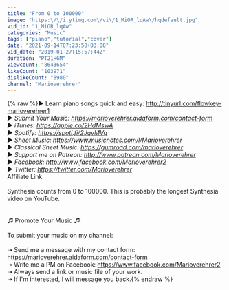 ```yaml
---
title: "From 0 to 100000"
image: "https:\/\/i.ytimg.com\/vi\/1_MiOR_lqAw\/hqdefault.jpg"
vid_id: "1_MiOR_lqAw"
categories: "Music"
tags: ["piano","tutorial","cover"]
date: "2021-09-14T07:23:58+03:00"
vid_date: "2019-01-27T15:57:44Z"
duration: "PT21H6M"
viewcount: "8643654"
likeCount: "103971"
dislikeCount: "8980"
channel: "Marioverehrer"
---
```

{% raw %}► Learn piano songs quick and easy: <a rel="nofollow" target="blank" href="http://tinyurl.com/flowkey-marioverehrer1">http://tinyurl.com/flowkey-marioverehrer1</a> *<br />► Submit Your Music: <a rel="nofollow" target="blank" href="https://marioverehrer.aidaform.com/contact-form">https://marioverehrer.aidaform.com/contact-form</a><br />► iTunes: <a rel="nofollow" target="blank" href="https://apple.co/2HdMswA">https://apple.co/2HdMswA</a><br />► Spotify: <a rel="nofollow" target="blank" href="https://spoti.fi/2JqvMVq">https://spoti.fi/2JqvMVq</a><br />► Sheet Music: <a rel="nofollow" target="blank" href="https://www.musicnotes.com/l/Marioverehrer">https://www.musicnotes.com/l/Marioverehrer</a><br />► Classical Sheet Music: <a rel="nofollow" target="blank" href="https://gumroad.com/marioverehrer">https://gumroad.com/marioverehrer</a><br />► Support me on Patreon: <a rel="nofollow" target="blank" href="http://www.patreon.com/Marioverehrer">http://www.patreon.com/Marioverehrer</a><br />► Facebook: <a rel="nofollow" target="blank" href="http://www.facebook.com/Marioverehrer2">http://www.facebook.com/Marioverehrer2</a><br />► Twitter: <a rel="nofollow" target="blank" href="https://twitter.com/Marioverehrer">https://twitter.com/Marioverehrer</a><br />* Affiliate Link<br /><br />Synthesia counts from 0 to 100000. This is probably the longest Synthesia video on YouTube. <br /><br /><br />♫ Promote Your Music ♫<br /><br />To submit your music on my channel:<br /><br />➝ Send me a message with my contact form: <a rel="nofollow" target="blank" href="https://marioverehrer.aidaform.com/contact-form">https://marioverehrer.aidaform.com/contact-form</a><br />➝ Write me a PM on Facebook: <a rel="nofollow" target="blank" href="https://www.facebook.com/Marioverehrer2">https://www.facebook.com/Marioverehrer2</a><br />➝ Always send a link or music file of your work.<br />➝ If I'm interested, I will message you back.{% endraw %}
